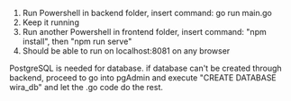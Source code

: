 1. Run Powershell in backend folder, insert command: go run main.go
2. Keep it running
3. Run another Powershell in frontend folder, insert command: "npm install", then "npm run serve"
4. Should be able to run on localhost:8081 on any browser

PostgreSQL is needed for database.
if database can't be created through backend, proceed to go into pgAdmin and execute "CREATE DATABASE wira_db" and let the .go code do the rest.

